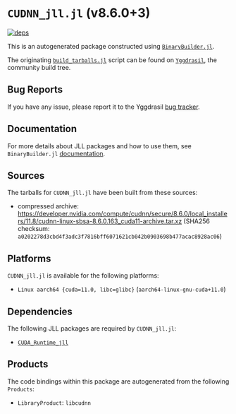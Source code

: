 # `CUDNN_jll.jl` (v8.6.0+3)

[![deps](https://juliahub.com/docs/CUDNN_jll/deps.svg)](https://juliahub.com/ui/Packages/CUDNN_jll/wC1gq?page=2)

This is an autogenerated package constructed using [`BinaryBuilder.jl`](https://github.com/JuliaPackaging/BinaryBuilder.jl).

The originating [`build_tarballs.jl`](https://github.com/JuliaPackaging/Yggdrasil/blob/7bdf2f1bc029d82c6ac51b96624659378909fd2e/C/CUDNN/build_tarballs.jl) script can be found on [`Yggdrasil`](https://github.com/JuliaPackaging/Yggdrasil/), the community build tree.

## Bug Reports

If you have any issue, please report it to the Yggdrasil [bug tracker](https://github.com/JuliaPackaging/Yggdrasil/issues).

## Documentation

For more details about JLL packages and how to use them, see `BinaryBuilder.jl` [documentation](https://docs.binarybuilder.org/stable/jll/).

## Sources

The tarballs for `CUDNN_jll.jl` have been built from these sources:

* compressed archive: https://developer.nvidia.com/compute/cudnn/secure/8.6.0/local_installers/11.8/cudnn-linux-sbsa-8.6.0.163_cuda11-archive.tar.xz (SHA256 checksum: `a0202278d3cbd4f3adc3f7816bff6071621cb042b0903698b477acac8928ac06`)

## Platforms

`CUDNN_jll.jl` is available for the following platforms:

* `Linux aarch64 {cuda=11.0, libc=glibc}` (`aarch64-linux-gnu-cuda+11.0`)

## Dependencies

The following JLL packages are required by `CUDNN_jll.jl`:

* [`CUDA_Runtime_jll`](https://github.com/JuliaBinaryWrappers/CUDA_Runtime_jll.jl)

## Products

The code bindings within this package are autogenerated from the following `Products`:

* `LibraryProduct`: `libcudnn`
